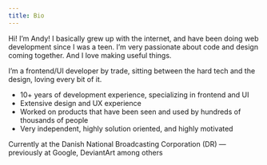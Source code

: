 ```yaml
---
title: Bio
---
```


Hi! I’m Andy! I basically grew up with the internet, and have been doing web development since I was a teen. I’m very passionate about code and design coming together. And I love making useful things.

I’m a frontend/UI developer by trade, sitting between the hard tech and the design, loving every bit of it.

* 10+ years of development experience, specializing in frontend and UI
* Extensive design and UX experience
* Worked on products that have been seen and used by hundreds of thousands of people
* Very independent, highly solution oriented, and highly motivated

Currently at the Danish National Broadcasting Corporation (DR) — previously at Google, DeviantArt among others
